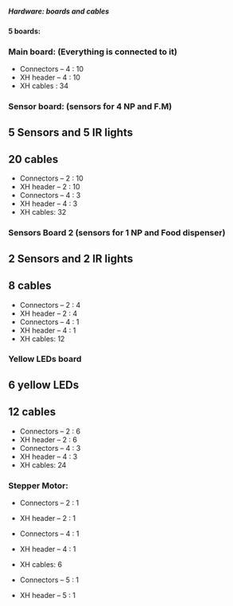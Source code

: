 ##### Hardware: boards and cables

#### 5 boards:

### Main board: (Everything is connected to it)

* Connectors – 4 : 10 
* XH header – 4 : 10
* XH cables : 34

### Sensor board: (sensors for 4 NP and F.M)
 
## 5 Sensors and 5 IR lights
## 20 cables

* Connectors – 2 : 10 
* XH header – 2 : 10
* Connectors – 4 : 3
* XH header – 4 : 3
* XH cables: 32

### Sensors Board 2 (sensors for 1 NP and Food dispenser)

## 2 Sensors and 2 IR lights
## 8 cables

* Connectors – 2 : 4 
* XH header – 2 : 4
* Connectors – 4 : 1
* XH header – 4 : 1
* XH cables: 12

### Yellow LEDs board

## 6 yellow LEDs
## 12 cables

* Connectors – 2 : 6 
* XH header – 2 : 6
* Connectors – 4 : 3
* XH header – 4 : 3
* XH cables: 24

### Stepper Motor:

* Connectors – 2 : 1
* XH header – 2 : 1
* Connectors – 4 : 1
* XH header – 4 : 1
* XH cables: 6

* Connectors – 5 : 1
* XH header – 5 : 1


